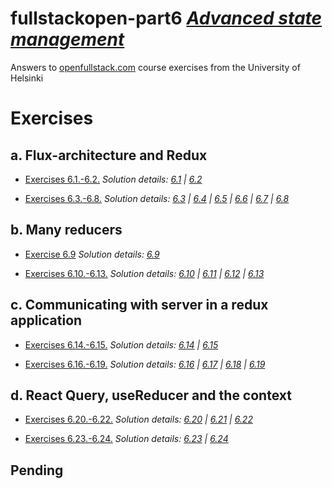 # fullstackopen-part6 [_Advanced state management_](https://fullstackopen.com/en/part6)

Answers to [openfullstack.com](https://fullstackopen.com) course exercises from the University of Helsinki

# Exercises

## a. Flux-architecture and Redux

- [Exercises 6.1.-6.2.](https://fullstackopen.com/en/part6/flux_architecture_and_redux#exercises-6-1-6-2)
  _Solution details: [6.1](https://github.com/patchamama/fullstackopen-part6-Advanced-state-management/commit/dd48301376e7b7aa4bd3805cafcf3ccc426c1fbc) | [6.2](https://github.com/patchamama/fullstackopen-part6-Advanced-state-management/commit/7679c35cc63369f026181074e5f6fd4530fd5679)_

- [Exercises 6.3.-6.8.](https://fullstackopen.com/en/part6/flux_architecture_and_redux#exercises-6-3-6-8)
  _Solution details: [6.3](https://github.com/patchamama/fullstackopen-part6-Advanced-state-management/commit/c9836cf132227527bc4ad6bb71502a5434b68ac9) | [6.4](https://github.com/patchamama/fullstackopen-part6-Advanced-state-management/commit/c86a0af6d326ae4607b0c6a252b0086b27df0aa3) | [6.5](https://github.com/patchamama/fullstackopen-part6-Advanced-state-management/commit/3e7e62f92728f2c5ee7b7fb585f79dc3c05b5a66) | [6.6](https://github.com/patchamama/fullstackopen-part6-Advanced-state-management/commit/eb6f1c45530a0eb7db4ad6c0a406c2509c8fc607) | [6.7](https://github.com/patchamama/fullstackopen-part6-Advanced-state-management/commit/da75604230c0e5d36e0d1737654b55faabf4bbc4) | [6.8](https://github.com/patchamama/fullstackopen-part6-Advanced-state-management/commit/1a381b16e8aa1cd0e69ea84803b07529449451b8)_

## b. Many reducers

- [Exercise 6.9](https://fullstackopen.com/en/part6/many_reducers#exercise-6-9)
  _Solution details: [6.9](https://github.com/patchamama/fullstackopen-part6-Advanced-state-management/commit/0e6c33c933443954bc8195c7b74409030a9dec30)_

- [Exercises 6.10.-6.13.](https://fullstackopen.com/en/part6/many_reducers#exercises-6-10-6-13)
  _Solution details: [6.10](https://github.com/patchamama/fullstackopen-part6-Advanced-state-management/commit/c566a5a11273ec424d80e8bda0e1f87a68a0b6a8) | [6.11](https://github.com/patchamama/fullstackopen-part6-Advanced-state-management/commit/c566a5a11273ec424d80e8bda0e1f87a68a0b6a8) | [6.12](https://github.com/patchamama/fullstackopen-part6-Advanced-state-management/commit/b90decc1d85e046692ad4b3c75fe0efe4057ebc8) | [6.13](https://github.com/patchamama/fullstackopen-part6-Advanced-state-management/commit/dc7e1a9ff5d95a457ab251c5203ae1a2bc5ded1f)_

## c. Communicating with server in a redux application

- [Exercises 6.14.-6.15.](https://fullstackopen.com/en/part6/communicating_with_server_in_a_redux_application#exercises-6-14-6-15)
  _Solution details: [6.14](https://github.com/patchamama/fullstackopen-part6-Advanced-state-management/commit/b7faaab70d2cd9f03b542b5278e6718a49e79e5f) | [6.15](https://github.com/patchamama/fullstackopen-part6-Advanced-state-management/commit/9388edf58ef3de66f3afccf54a6ed56920a05f0b)_

- [Exercises 6.16.-6.19.](https://fullstackopen.com/en/part6/communicating_with_server_in_a_redux_application#exercises-6-14-6-15)
  _Solution details: [6.16](https://github.com/patchamama/fullstackopen-part6-Advanced-state-management/commit/31714fa348c806d6ae66ff205503216a2ba28bd1) | [6.17](https://github.com/patchamama/fullstackopen-part6-Advanced-state-management/commit/b672d1a174ac457e7bd9df4c7a38023a6b66ea2a) | [6.18](https://github.com/patchamama/fullstackopen-part6-Advanced-state-management/commit/02528a6e2cdd9d7a72b44f8e3724fcb8c6efa0b4) | [6.19](https://github.com/patchamama/fullstackopen-part6-Advanced-state-management/commit/28389ed0baefb32dea3270c6e3e580730a6ef112)_

## d. React Query, useReducer and the context

- [Exercises 6.20.-6.22.](https://fullstackopen.com/en/part6/react_query_use_reducer_and_the_context#exercises-6-20-6-22)
  _Solution details: [6.20]() | [6.21]() | [6.22]()_

- [Exercises 6.23.-6.24.](https://fullstackopen.com/en/part6/react_query_use_reducer_and_the_context#exercises-6-23-6-24)
  _Solution details: [6.23]() | [6.24]()_

## Pending
